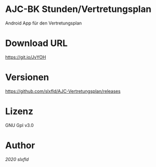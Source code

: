 ﻿# AJC-BK Stunden/Vertretungsplan
Android App für den Vertretungsplan

# Download URL
https://git.io/JvYOH

# Versionen
https://github.com/slxfld/AJC-Vertretungsplan/releases

# Lizenz
GNU Gpl v3.0

# Author
*2020 slxfld*
